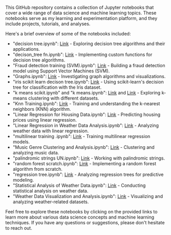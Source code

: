 This GitHub repository contains a collection of Jupyter notebooks that cover a wide range of data science and machine learning topics. These notebooks serve as my learning and experimentation platform, and they include projects, tutorials, and analyses.

Here's a brief overview of some of the notebooks included:

- "decision tree.ipynb": [Link](./decision%20tree.ipynb) - Exploring decision tree algorithms and their applications.
- "decison_tree fn.ipynb": [Link](./decison_tree%20fn.ipynb) - Implementing custom functions for decision tree algorithms.
- "Fraud detection training (SVM).ipynb": [Link](./Fraud%20detection%20training%20%28SVM%29.ipynb) - Building a fraud detection model using Support Vector Machines (SVM).
- "Graphs.ipynb": [Link](./Graphs.ipynb) - Investigating graph algorithms and visualizations.
- "iris scikit learn decison tree.ipynb": [Link](./iris%20scikit%20learn%20decison%20tree.ipynb) - Using scikit-learn's decision tree for classification with the Iris dataset.
- "k means scikit.ipynb" and "k means.ipynb": [Link](./k%20means%20scikit.ipynb) and [Link](./k%20means.ipynb) - Exploring k-means clustering with different datasets.
- "Knn Training.ipynb": [Link](./Knn%20Training.ipynb) - Training and understanding the k-nearest neighbors (KNN) algorithm.
- "Linear Regression for Housing Data.ipynb": [Link](./Linear%20Regression%20for%20Housing%20Data.ipynb) - Predicting housing prices using linear regression.
- "Linear Regression in Weather Data Analysis.ipynb": [Link](./Linear%20Regression%20in%20Weather%20Data%20Analysis.ipynb) - Analyzing weather data with linear regression.
- "multilinear training .ipynb": [Link](./multilinear%20training%20.ipynb) - Training multilinear regression models.
- "Music Genre Clustering and Analysis.ipynb": [Link](./Music%20Genre%20Clustering%20and%20Analysis.ipynb) - Clustering and analyzing music data.
- "palindromic strings UN.ipynb": [Link](./palindromic%20strings%20UN.ipynb) - Working with palindromic strings.
- "random forest scratch.ipynb": [Link](./random%20forest%20scratch.ipynb) - Implementing a random forest algorithm from scratch.
- "regression tree.ipynb": [Link](./regression%20tree.ipynb) - Analyzing regression trees for predictive modeling.
- "Statistical Analysis of Weather Data.ipynb": [Link](./Statistical%20Analysis%20of%20Weather%20Data.ipynb) - Conducting statistical analysis on weather data.
- "Weather Data Visualization and Analysis.ipynb": [Link](./Weather%20Data%20Visualization%20and%20Analysis.ipynb) - Visualizing and analyzing weather-related datasets.

Feel free to explore these notebooks by clicking on the provided links to learn more about various data science concepts and machine learning techniques. If you have any questions or suggestions, please don't hesitate to reach out.
